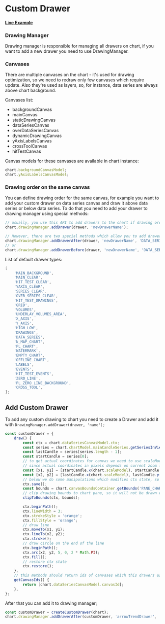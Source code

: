 # Custom Drawer

#### <!--CSB_LINK-->[Live Example](https://codesandbox.io/s/ngdqr5)<!--/CSB_LINK-->

### Drawing Manager

Drawing manager is responsible for managing all drawers on chart, if you want to add a new drawer you need to use DrawingManager.

### Canvases

There are multiple canvases on the chart - it's used for drawing optimization, so we need to redraw only few canvases which require update. Also they're used as layers, so, for instance, data series are always above chart background.

Canvases list:

-   backgroundCanvas
-   mainCanvas
-   staticDrawingCanvas
-   dataSeriesCanvas
-   overDataSeriesCanvas
-   dynamicDrawingCanvas
-   yAxisLabelsCanvas
-   crossToolCanvas
-   hitTestCanvas

Canvas models for these canvases are available in chart instance:

```js
chart.backgroundCanvasModel;
chart.yAxisLabelsCanvasModel;
```

### Drawing order on the same canvas

You can define drawing order for the same canvas, for example you want to add your custom drawer on data series canvas and draw it above data series or below data series. To do that you need to add your drawer to drawing manager using special methods:

```js
// usually, you use this API to add drawers to the chart if drawing order doesn't matter for you
chart.drawingManager.addDrawer(drawer, 'newDrawerName');

// However, there are two special methods which allow you to add drawer before or after specific drawer
chart.drawingManager.addDrawerAfter(drawer, 'newDrawerName', 'DATA_SERIES');
// or
chart.drawingManager.addDrawerBefore(drawer, 'newDrawerName', 'DATA_SERIES');
```

List of default drawer types:

```js
[
	'MAIN_BACKGROUND',
	'MAIN_CLEAR',
	'HIT_TEST_CLEAR',
	'YAXIS_CLEAR',
	'SERIES_CLEAR',
	'OVER_SERIES_CLEAR',
	'HIT_TEST_DRAWINGS',
	'GRID',
	'VOLUMES',
	'UNDERLAY_VOLUMES_AREA',
	'X_AXIS',
	'Y_AXIS',
	'HIGH_LOW',
	'DRAWINGS',
	'DATA_SERIES',
	'N_MAP_CHART',
	'PL_CHART',
	'WATERMARK',
	'EMPTY_CHART',
	'OFFLINE_CHART',
	'LABELS',
	'EVENTS',
	'HIT_TEST_EVENTS',
	'ZERO_LINE',
	'PL_ZERO_LINE_BACKGROUND',
	'CROSS_TOOL',
];
```

## Add Custom Drawer

To add any custom drawing to chart you need to create a Drawer and add it with `DrawingManager.addDrawer(drawer, 'name');`

```js
const customDrawer = {
	draw() {
		const ctx = chart.dataSeriesCanvasModel.ctx;
		const series = chart.chartModel.mainCandleSeries.getSeriesInViewport().flat();
		const lastCandle = series[series.length - 1];
		const startCandle = series[0];
		// to get actual coordinates for canvas we need to use scaleModel,
		// since actual coordinates in pixels depends on current zoom level and viewport (scale)
		const [x1, y1] = [startCandle.x(chart.scaleModel), startCandle.y(chart.scaleModel)];
		const [x2, y2] = [lastCandle.x(chart.scaleModel), lastCandle.y(chart.scaleModel)];
		// below we do some manipulations which modifies ctx state, so we need to save it and restore after drawing
		ctx.save();
		const bounds = chart.canvasBoundsContainer.getBounds('PANE_CHART');
		// clip drawing bounds to chart pane, so it will not be drawn outside of chart pane (on y-axis, for example)
		clipToBounds(ctx, bounds);

		ctx.beginPath();
		ctx.lineWidth = 3;
		ctx.strokeStyle = 'orange';
		ctx.fillStyle = 'orange';
		// draw line
		ctx.moveTo(x1, y1);
		ctx.lineTo(x2, y2);
		ctx.stroke();
		// draw circle on the end of the line
		ctx.beginPath();
		ctx.arc(x2, y2, 5, 0, 2 * Math.PI);
		ctx.fill();
		// restore ctx state
		ctx.restore();
	},
	// this methods should return ids of canvases which this drawers uses
	getCanvasIds() {
		return [chart.dataSeriesCanvasModel.canvasId];
	},
};
```

After that you can add it to drawing manager;

```js
const customDrawer = createCustomDrawer(chart);
chart.drawingManager.addDrawerAfter(customDrawer, 'arrowTrendDrawer', 'DATA_SERIES');
```
